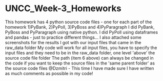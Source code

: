 # UNCC_Week-3_Homeworks
This homework has 4 python source code files - one for each part of the homework 1)PyBank, 2)PyPoll, 3)PyBoss and 4)PyParagraph
I did PyBank, PyBoss and PyParagraph using native python.
I did PyPoll using dataframes and pandas - just to practice different things...
I also attached some screenshots for the results I got with our input files that came in the raw_data folder
My code will work for all input files, you have to specify the input files and they need to be in the raw_data folder, one level 'above' the source code file folder
The path (item 6 above) can always be changed in the code if you want to keep the source files in the 'same parent folder' as the source code files
@Dzmitri - This time I have made sure I have written as much comments as possible in my code!
